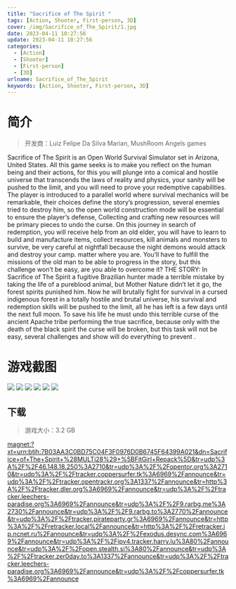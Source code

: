 ```yaml
---
title: "Sacrifice of The Spirit "
tags: [Action, Shooter, First-person, 3D]
cover: /img/Sacrifice_of_The_Spirit/1.jpg
date: 2023-04-11 10:27:56
update: 2023-04-11 10:27:56
categories: 
  - [Action]
  - [Shooter]
  - [First-person]
  - [3D]
urlname: Sacrifice_of_The_Spirit
keywords: [Action, Shooter, First-person, 3D]
---
```

# 简介

> 开发商：Luiz Felipe Da Silva Marian, MushRoom Angels games

Sacrifice of The Spirit is an Open World Survival Simulator set in Arizona, United States.
All this game seeks is to make you reflect on the human being and their actions, for this you will plunge into a comical and hostile universe that transcends the laws of reality and physics, your sanity will be pushed to the limit, and you will need to prove your redemptive capabilities. The player is introduced to a parallel world where survival mechanics will be remarkable, their choices define the story’s progression, several enemies tried to destroy him, so the open world construction mode will be essential to ensure the player’s defense, Collecting and crafting new resources will be primary pieces to undo the curse.
On this journey in search of redemption, you will receive help from an old elder, you will have to learn to build and manufacture items, collect resources, kill animals and monsters to survive, be very careful at nightfall because the night demons would attack and destroy your camp. matter where you are. You’ll have to fulfill the missions of the old man to be able to progress in the story, but this challenge won’t be easy, are you able to overcome it?
THE STORY:
In Sacrifice of The Spirit a fugitive Brazilian hunter made a terrible mistake by taking the life of a pureblood animal, but Mother Nature didn’t let it go, the forest spirits punished him. Now he will brutally fight for survival in a cursed indigenous forest in a totally hostile and brutal universe, his survival and redemption skills will be pushed to the limit, all he has left is a few days until the next full moon. To save his life he must undo this terrible curse of the ancient Apache tribe performing the true sacrifice, because only with the death of the black spirit the curse will be broken, but this task will not be easy, several challenges and show will do everything to prevent .

# 游戏截图

![](/img/Sacrifice_of_The_Spirit/2.jpg)
![](/img/Sacrifice_of_The_Spirit/3.jpg)
![](/img/Sacrifice_of_The_Spirit/4.jpg)
![](/img/Sacrifice_of_The_Spirit/5.jpg)
![](/img/Sacrifice_of_The_Spirit/6.jpg)
![](/img/Sacrifice_of_The_Spirit/7.jpg)


## 下载

> 游戏大小：3.2 GB

[magnet:?xt=urn:btih:7B03AA3C0BD75C04F3F0976D0B6745F64399A021&amp;dn=Sacrifice+of+The+Spirit+%28MULTi28%29+%5BFitGirl+Repack%5D&amp;tr=udp%3A%2F%2F46.148.18.250%3A2710&amp;tr=udp%3A%2F%2Fopentor.org%3A2710&amp;tr=udp%3A%2F%2Ftracker.coppersurfer.tk%3A6969%2Fannounce&amp;tr=udp%3A%2F%2Ftracker.opentrackr.org%3A1337%2Fannounce&amp;tr=http%3A%2F%2Ftracker.dler.org%3A6969%2Fannounce&amp;tr=udp%3A%2F%2Ftracker.leechers-paradise.org%3A6969%2Fannounce&amp;tr=udp%3A%2F%2F9.rarbg.me%3A2730%2Fannounce&amp;tr=udp%3A%2F%2F9.rarbg.to%3A2770%2Fannounce&amp;tr=udp%3A%2F%2Ftracker.pirateparty.gr%3A6969%2Fannounce&amp;tr=http%3A%2F%2Fretracker.local%2Fannounce&amp;tr=http%3A%2F%2Fretracker.ip.ncnet.ru%2Fannounce&amp;tr=udp%3A%2F%2Fexodus.desync.com%3A6969%2Fannounce&amp;tr=udp%3A%2F%2Fipv4.tracker.harry.lu%3A80%2Fannounce&amp;tr=udp%3A%2F%2Fopen.stealth.si%3A80%2Fannounce&amp;tr=udp%3A%2F%2Ftracker.zer0day.to%3A1337%2Fannounce&amp;tr=udp%3A%2F%2Ftracker.leechers-paradise.org%3A6969%2Fannounce&amp;tr=udp%3A%2F%2Fcoppersurfer.tk%3A6969%2Fannounce](magnet:?xt=urn:btih:7B03AA3C0BD75C04F3F0976D0B6745F64399A021&amp;dn=Sacrifice+of+The+Spirit+%28MULTi28%29+%5BFitGirl+Repack%5D&amp;tr=udp%3A%2F%2F46.148.18.250%3A2710&amp;tr=udp%3A%2F%2Fopentor.org%3A2710&amp;tr=udp%3A%2F%2Ftracker.coppersurfer.tk%3A6969%2Fannounce&amp;tr=udp%3A%2F%2Ftracker.opentrackr.org%3A1337%2Fannounce&amp;tr=http%3A%2F%2Ftracker.dler.org%3A6969%2Fannounce&amp;tr=udp%3A%2F%2Ftracker.leechers-paradise.org%3A6969%2Fannounce&amp;tr=udp%3A%2F%2F9.rarbg.me%3A2730%2Fannounce&amp;tr=udp%3A%2F%2F9.rarbg.to%3A2770%2Fannounce&amp;tr=udp%3A%2F%2Ftracker.pirateparty.gr%3A6969%2Fannounce&amp;tr=http%3A%2F%2Fretracker.local%2Fannounce&amp;tr=http%3A%2F%2Fretracker.ip.ncnet.ru%2Fannounce&amp;tr=udp%3A%2F%2Fexodus.desync.com%3A6969%2Fannounce&amp;tr=udp%3A%2F%2Fipv4.tracker.harry.lu%3A80%2Fannounce&amp;tr=udp%3A%2F%2Fopen.stealth.si%3A80%2Fannounce&amp;tr=udp%3A%2F%2Ftracker.zer0day.to%3A1337%2Fannounce&amp;tr=udp%3A%2F%2Ftracker.leechers-paradise.org%3A6969%2Fannounce&amp;tr=udp%3A%2F%2Fcoppersurfer.tk%3A6969%2Fannounce)